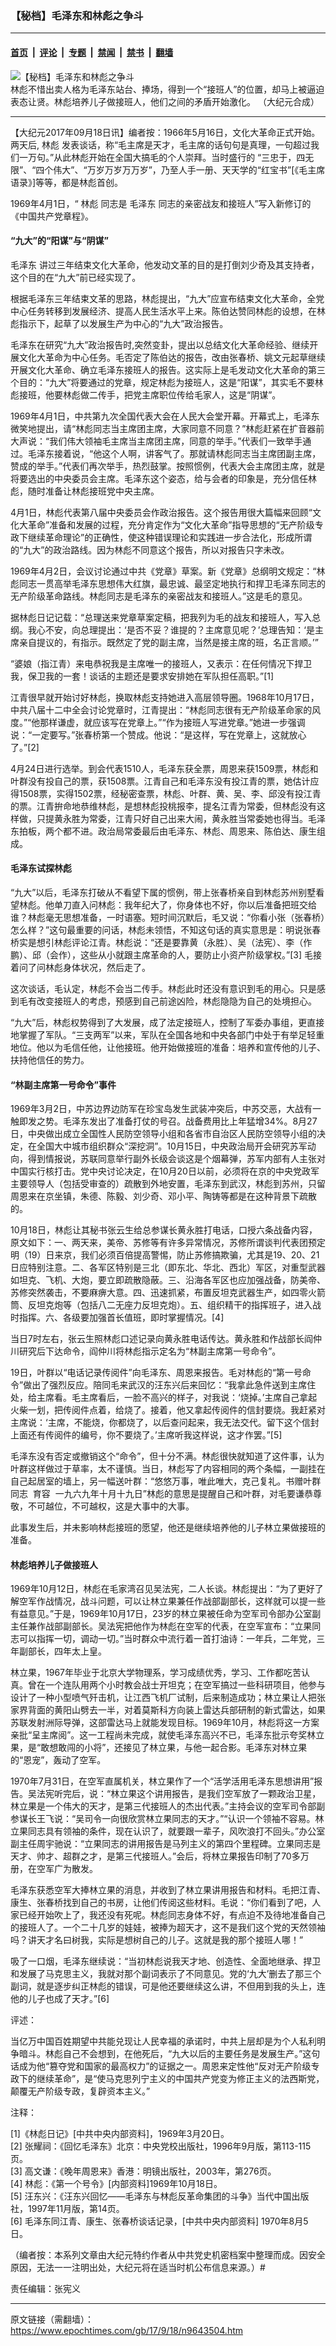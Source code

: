 ### 【秘档】毛泽东和林彪之争斗

---

#### [首页](../../../..?n9643504) &nbsp;|&nbsp; [评论](../../../../../epoch-comment?n9643504) &nbsp;|&nbsp; [专题](../../../../../epoch-special?n9643504) &nbsp;|&nbsp; [禁闻](../../../../../epoch-news?n9643504) &nbsp;|&nbsp; [禁书](../../../../../books?n9643504) &nbsp;|&nbsp; [翻墙](https://github.com/gfw-breaker/nogfw/blob/master/README.md?n9643504)


<div><img alt="【秘档】毛泽东和林彪之争斗" class="attachment-djy_600_400 size-djy_600_400 wp-post-image" src="https://i.epochtimes.com/assets/uploads/2017/09/maolinfire2-600x400.jpg"/>
<div class="caption">
 林彪不惜出卖人格为毛泽东站台、捧场，得到一个“接班人”的位置，却马上被逼迫表态让贤。林彪培养儿子做接班人，他们之间的矛盾开始激化。 （大纪元合成）
</div></div><hr/><div class="post_content" id="artbody" itemprop="articleBody">
 <!-- article content begin -->
 <p>
  【大纪元2017年09月18日讯】编者按：1966年5月16日，文化大革命正式开始。两天后,
  <ok href="https://www.epochtimes.com/gb/tag/%E6%9E%97%E5%BD%AA.html">
   林彪
  </ok>
  发表谈话，称“毛主席是天才，毛主席的话句句是真理，一句超过我们一万句。”从此林彪开始在全国大搞毛的个人崇拜。当时盛行的 “三忠于，四无限”、“四个伟大”、“万岁万岁万万岁”，乃至人手一册、天天学的“红宝书”[《毛主席语录》]等等，都是林彪首创。
 </p>
 <p>
  1969年4月1日，“
  <ok href="https://www.epochtimes.com/gb/tag/%E6%9E%97%E5%BD%AA.html">
   林彪
  </ok>
  同志是
  <ok href="https://www.epochtimes.com/gb/tag/%E6%AF%9B%E6%B3%BD%E4%B8%9C.html">
   毛泽东
  </ok>
  同志的亲密战友和接班人”写入新修订的《中国共产党章程》。
 </p>
 <h4>
  <strong>
   “九大”的“阳谋”与“阴谋”
  </strong>
 </h4>
 <p>
  <ok href="https://www.epochtimes.com/gb/tag/%E6%AF%9B%E6%B3%BD%E4%B8%9C.html">
   毛泽东
  </ok>
  讲过三年结束文化大革命，他发动文革的目的是打倒刘少奇及其支持者，这个目的在“九大”前已经实现了。
 </p>
 <p>
  根据毛泽东三年结束文革的思路，林彪提出，“九大”应宣布结束文化大革命，全党中心任务转移到发展经济、提高人民生活水平上来。陈伯达赞同林彪的设想，在林彪指示下，起草了以发展生产为中心的“九大”政治报告。
 </p>
 <p>
  毛泽东在研究“九大”政治报告时,突然变卦，提出以总结文化大革命经验、继续开展文化大革命为中心任务。毛否定了陈伯达的报告，改由张春桥、姚文元起草继续开展文化大革命、确立毛泽东接班人的报告。这实际上是毛发动文化大革命的第三个目的：“九大”将要通过的党章，规定林彪为接班人，这是“阳谋”，其实毛不要林彪接班，他要林彪做二传手，把党主席职位传给毛家人，这是“阴谋”。
 </p>
 <p>
  1969年4月1日，中共第九次全国代表大会在人民大会堂开幕。开幕式上，毛泽东微笑地提出，请“林彪同志当主席团主席，大家同意不同意？”林彪赶紧在扩音器前大声说：“我们伟大领袖毛主席当主席团主席，同意的举手。”代表们一致举手通过。毛泽东接着说，“他这个人啊，讲客气了。那就请林彪同志当主席团副主席，赞成的举手。”代表们再次举手，热烈鼓掌。按照惯例，代表大会主席团主席，就是将要选出的中央委员会主席。毛泽东这个姿态，给与会者的印象是，充分信任林彪，随时准备让林彪接班党中央主席。
 </p>
 <p>
  4月1日，林彪代表第八届中央委员会作政治报告。这个报告用很大篇幅来回顾“文化大革命”准备和发展的过程，充分肯定作为“文化大革命”指导思想的“无产阶级专政下继续革命理论”的正确性，使这种错误理论和实践进一步合法化，形成所谓的“九大”的政治路线。因为林彪不同意这个报告，所以对报告只字未改。
 </p>
 <p>
  1969年4月2日，会议讨论通过中共《党章》草案。新《党章》总纲明文规定：“林彪同志一贯高举毛泽东思想伟大红旗，最忠诚、最坚定地执行和捍卫毛泽东同志的无产阶级革命路线。林彪同志是毛泽东的亲密战友和接班人。”这是毛的意见。
 </p>
 <p>
  据林彪日记记载：“总理送来党章草案定稿，把我列为毛的战友和接班人，写入总纲。我心不安，向总理提出：‘是否不妥？谁提的？主席意见呢？’总理告知：‘是主席亲自提议的，有指示。既然定了党的副主席，当然是接主席的班，名正言顺。’”
 </p>
 <p>
  “婆娘（指江青）来电恭祝我是主席唯一的接班人，又表示：在任何情况下捍卫我，保卫我的一套！谈话的主题还是要求安排她在军队担任高职。”[1]
 </p>
 <p>
  江青很早就开始讨好林彪，换取林彪支持她进入高层领导圈。1968年10月17日，中共八届十二中全会讨论党章时，江青提出：“林彪同志很有无产阶级革命家的风度。”“他那样谦虚，就应该写在党章上。”“作为接班人写进党章。”她进一步强调说：“一定要写。”张春桥第一个赞成。他说：“是这样，写在党章上，这就放心了。”[2]
 </p>
 <p>
  4月24日进行选举。到会代表1510人，毛泽东获全票，周恩来获1509票，林彪和叶群没有投自己的票，获1508票。江青自己和毛泽东没有投江青的票，她估计应得1508票，实得1502票，经秘密查票，林彪、叶群、黄、吴、李、邱没有投江青的票。江青拚命地恭维林彪，是想林彪投桃报李，提名江青为常委，但林彪没有这样做，只提黄永胜为常委，江青只好自己出来大闹，黄永胜当常委她也得当。毛泽东拍板，两个都不进。政治局常委最后由毛泽东、林彪、周恩来、陈伯达、康生组成。
 </p>
 <h4>
  <strong>
   毛泽东试探林彪
  </strong>
 </h4>
 <p>
  “九大”以后，毛泽东打破从不看望下属的惯例，带上张春桥亲自到林彪苏州别墅看望林彪。他单刀直入问林彪：我年纪大了，你身体也不好，你以后准备把班交给谁？林彪毫无思想准备，一时语塞。短时间沉默后，毛又说：“你看小张（张春桥）怎么样？”这句最重要的问话，林彪未领悟，不知这句话的真实意思是：明说张春桥实是想引林彪评论江青。林彪说：“还是要靠黄（永胜）、吴（法宪）、李（作鹏）、邱（会作），这些从小就跟主席革命的人，要防止小资产阶级掌权。”[3] 毛接着问了问林彪身体状况，然后走了。
 </p>
 <p>
  这次谈话，毛认定，林彪不会当二传手。林彪此时还没有意识到毛的用心。只是感到毛有改变接班人的考虑，预感到自己前途凶险，林彪隐隐为自己的处境担心。
 </p>
 <p>
  “九大”后，林彪权势得到了大发展，成了法定接班人，控制了军委办事组，更直接地掌握了军队。“三支两军”以来，军队在全国各地和中央各部门中处于有举足轻重地位。他以为毛信任他，让他接班。他开始做接班的准备：培养和宣传他的儿子、扶持他信任的势力。
 </p>
 <h4>
  <strong>
   “林副主席第一号命令”事件
  </strong>
 </h4>
 <p>
  1969年3月2日，中苏边界边防军在珍宝岛发生武装冲突后，中苏交恶，大战有一触即发之势。毛泽东发出了准备打仗的号召。战备费用比上年猛增34%。8月27日，中央做出成立全国性人民防空领导小组和各省市自治区人民防空领导小组的决定，在全国大中城市组织群众“深挖洞”。10月15日，中央政治局开会研究苏军动向，得到情报说，苏联同意举行副外长级会谈这是个烟幕弹，苏军内部有人主张对中国实行核打击。党中央讨论决定，在10月20日以前，必须将在京的中央党政军主要领导人（包括受审查的）疏散到外地安置，毛泽东到武汉，林彪到苏州，只留周恩来在京坐镇，朱德、陈毅、刘少奇、邓小平、陶铸等都是在这种背景下疏散的。
 </p>
 <p>
  10月18日，林彪让其秘书张云生给总参谋长黄永胜打电话，口授六条战备内容，原文如下：一、两天来，美帝、苏修等有许多异常情况，苏修所谓谈判代表团预定明（19）日来京，我们必须百倍提高警惕，防止苏修搞欺骗，尤其是19、20、21日应特别注意。二、各军区特别是三北（即东北、华北、西北）军区，对重型武器如坦克、飞机、大炮，要立即疏散隐蔽。三、沿海各军区也应加强战备，防美帝、苏修突然袭击，不要麻痹大意。四、迅速抓紧，布置反坦克武器生产，如四零火箭筒、反坦克炮等（包括八二无座力反坦克炮）。五、组织精干的指挥班子，进入战时指挥。六、各级要加强首长值班，即时掌握情况。[4]
 </p>
 <p>
  当日7时左右，张云生照林彪口述记录向黄永胜电话传达。黄永胜和作战部长阎仲川研究后下达命令，阎仲川将林彪指示定名为“林副主席第一号命令”。
 </p>
 <p>
  19日，叶群以“电话记录传阅件”向毛泽东、周恩来报告。毛对林彪的“第一号命令”做出了强烈反应。陪同毛来武汉的汪东兴后来回忆：“我拿此急件送到主席住处，给主席看。毛主席看后，一脸不高兴的样子，对我说：‘烧掉。’主席自己拿起火柴一划，把传阅件点着，给烧了。接着，他又拿起传阅件的信封要烧。我赶紧对主席说：‘主席，不能烧，你都烧了，以后查问起来，我无法交代。留下这个信封上面还有传阅件的编号，你不要烧了。’主席听我这样说，这才作罢。”[5]
 </p>
 <p>
  毛泽东没有否定或撤销这个“命令”，但十分不满。林彪很快就知道了这件事，认为叶群这样做过于草率，太不谨慎。当日，林彪写了内容相同的两个条幅，一副挂在自己起居室的墙上，另一幅送叶群：“悠悠万事，唯此唯大，克己复礼。书赠叶群同志  育容  一九六九年十月十九日”林彪的意思是提醒自己和叶群，对毛要谦恭尊敬，不可越位，不可越权，这是大事中的大事。
 </p>
 <p>
  此事发生后，并未影响林彪接班的愿望，他还是继续培养他的儿子林立果做接班的准备。
 </p>
 <h4>
  <strong>
   林彪培养儿子做接班人
  </strong>
 </h4>
 <p>
  1969年10月12日，林彪在毛家湾召见吴法宪，二人长谈。林彪提出：“为了更好了解空军作战情况，战斗问题，可以让林立果兼任作战部副部长，这样就可以提一些有益意见。”于是，1969年10月17日，23岁的林立果被任命为空军司令部办公室副主任兼作战部副部长。吴法宪把他作为林彪在空军的代表，在空军宣布：“立果同志可以指挥一切，调动一切。”当时群众中流行着一首打油诗：一年兵，二年党，三年副部长，四年太上皇。
 </p>
 <p>
  林立果，1967年毕业于北京大学物理系，学习成绩优秀，学习、工作都吃苦认真。曾在一个连队用两个小时教会战士开坦克；在空军搞过一些科研项目，他参与设计了一种小型喷气歼击机，让江西飞机厂试制，后来制造成功；林立果让人把张家界背面的黄阳山劈去一半，对着莫斯科方向装上雷达兵部研制的新式雷达，如果苏联发射洲际导弹，这部雷达马上就能发现目标。1969年10月，林彪将这一方案亲批“呈主席阅”。这一工程尚未完成，就使毛泽东高兴不已，毛泽东批示夸奖林立果，是“敢想敢闯的小将”，还接见了林立果，与他一起合影。毛泽东对林立果的“恩宠”，轰动了空军。
 </p>
 <p>
  1970年7月31日，在空军直属机关，林立果作了一个“活学活用毛泽东思想讲用”报告。吴法宪听完后，说：“林立果这个讲用报告，是我们空军放了一颗政治卫星，林立果是一个伟大的天才，是第三代接班人的杰出代表。”主持会议的空军司令部副参谋长王飞说：“吴司令一向很欣赏林立果同志的天才。”“认识一个领袖不容易。林立果同志具有领袖的条件，现在认识了，就要跟一辈子，风吹浪打不回头。”办公室副主任周宇驰说：“立果同志的讲用报告是马列主义的第四个里程碑。立果同志是天才、帅才、超群之才，是第三代接班人。”会后，将林立果报告印制了70多万册，在空军广为散发。
 </p>
 <p>
  毛泽东获悉空军大捧林立果的消息，并收到了林立果讲用报告和材料。毛把江青、康生、张春桥找到自己的书房，让他们传阅这些材料。毛说：“你们看到了吧，人家已经开始吹上了，我还没有死呢。林彪同志身体不好，有点迫不及待地准备自己的接班人了。一个二十几岁的娃娃，被捧为超天才，这不是我们这个党的天然领袖吗？讲天才名曰树我，实际是想树自己的儿子。这就是我的那个接班人哪！”
 </p>
 <p>
  吸了一口烟，毛泽东继续说：“当初林彪说我天才地、创造性、全面地继承、捍卫和发展了马克思主义，我就对那个副词表示了不同意见。党的‘九大’删去了那三个副词，就是逐步纠正林彪的错误，可是他还要继续这么讲，不但用到我的头上，连他的儿子也成了天才。”[6]
 </p>
 <p>
  评述：
 </p>
 <p>
  当亿万中国百姓期望中共能兑现让人民幸福的承诺时，中共上层却是为个人私利明争暗斗。林彪自己不会想到，在他死后，“九大以后的主要任务是发展生产。”这句话成为他“篡夺党和国家的最高权力”的证据之一。周恩来定性他“反对无产阶级专政下的继续革命”，是“使马克思列宁主义的中国共产党变为修正主义的法西斯党，颠覆无产阶级专政，复辟资本主义。”
 </p>
 <p>
  注释：
 </p>
 <p>
  [1]《林彪日记》[中共中央内部资料]，1969年3月20日。
  <br/>
  [2] 张耀祠：《回忆毛泽东》北京：中央党校出版社，1996年9月版，第113-115页。
  <br/>
  [3] 高文谦：《晚年周恩来》香港：明镜出版社，2003年，第276页。
  <br/>
  [4] 林彪：《第一个号令》[内部资料]1969年10月18日。
  <br/>
  [5] 汪东兴：《汪东兴回忆——毛泽东与林彪反革命集团的斗争》当代中国出版社，1997年11月版，第14页。
  <br/>
  [6] 毛泽东同江青、康生、张春桥谈话记录，[中共中央内部资料] 1970年8月5日。
 </p>
 <p>
  （编者按：本系列文章由大纪元特约作者从中共党史机密档案中整理而成。因安全原因，无法一一注明出处，大纪元将在适当时机公布信息来源。）#
 </p>
 <p>
  责任编辑：张宪义
 </p>
 <!-- article content end -->
 <div id="below_article_ad">
 </div>
</div>


---

原文链接（需翻墙）：https://www.epochtimes.com/gb/17/9/18/n9643504.htm